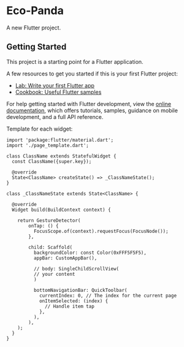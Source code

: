 # Eco-Panda

A new Flutter project.

## Getting Started

This project is a starting point for a Flutter application.

A few resources to get you started if this is your first Flutter project:

- [Lab: Write your first Flutter app](https://docs.flutter.dev/get-started/codelab)
- [Cookbook: Useful Flutter samples](https://docs.flutter.dev/cookbook)

For help getting started with Flutter development, view the
[online documentation](https://docs.flutter.dev/), which offers tutorials,
samples, guidance on mobile development, and a full API reference.

Template for each widget:
```
import 'package:flutter/material.dart';
import './page_template.dart';

class ClassName extends StatefulWidget {
  const ClassName({super.key});

  @override
  State<ClassName> createState() => _ClassNameState();
}

class _ClassNameState extends State<ClassName> {

  @override
  Widget build(BuildContext context) {
  
    return GestureDetector(
        onTap: () {
          FocusScope.of(context).requestFocus(FocusNode());
        },
        
        child: Scaffold(
          backgroundColor: const Color(0xFFF5F5F5),
          appBar: CustomAppBar(),
          
          // body: SingleChildScrollView(
          // your content
          )
          
          bottomNavigationBar: QuickToolbar(
            currentIndex: 0, // The index for the current page
            onItemSelected: (index) {
              // Handle item tap
            },
          ),
        ),
    );
  }
}
```


